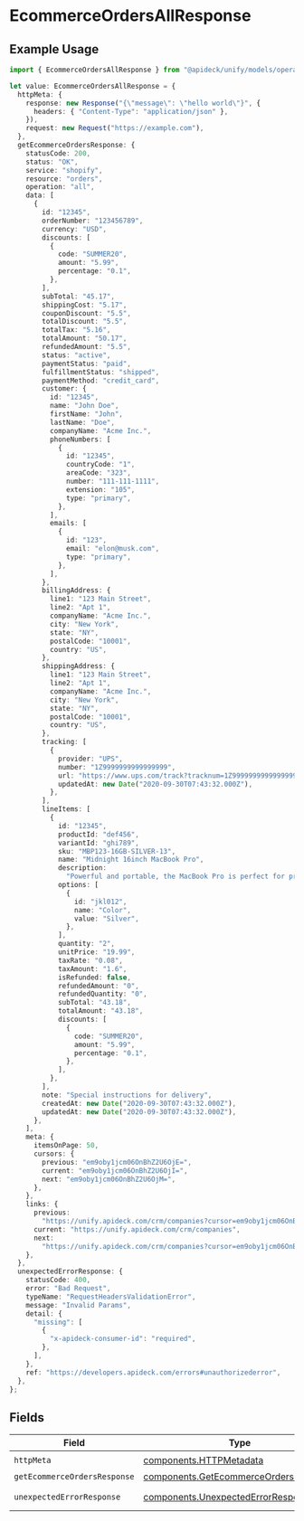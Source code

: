 # EcommerceOrdersAllResponse

## Example Usage

```typescript
import { EcommerceOrdersAllResponse } from "@apideck/unify/models/operations";

let value: EcommerceOrdersAllResponse = {
  httpMeta: {
    response: new Response("{\"message\": \"hello world\"}", {
      headers: { "Content-Type": "application/json" },
    }),
    request: new Request("https://example.com"),
  },
  getEcommerceOrdersResponse: {
    statusCode: 200,
    status: "OK",
    service: "shopify",
    resource: "orders",
    operation: "all",
    data: [
      {
        id: "12345",
        orderNumber: "123456789",
        currency: "USD",
        discounts: [
          {
            code: "SUMMER20",
            amount: "5.99",
            percentage: "0.1",
          },
        ],
        subTotal: "45.17",
        shippingCost: "5.17",
        couponDiscount: "5.5",
        totalDiscount: "5.5",
        totalTax: "5.16",
        totalAmount: "50.17",
        refundedAmount: "5.5",
        status: "active",
        paymentStatus: "paid",
        fulfillmentStatus: "shipped",
        paymentMethod: "credit_card",
        customer: {
          id: "12345",
          name: "John Doe",
          firstName: "John",
          lastName: "Doe",
          companyName: "Acme Inc.",
          phoneNumbers: [
            {
              id: "12345",
              countryCode: "1",
              areaCode: "323",
              number: "111-111-1111",
              extension: "105",
              type: "primary",
            },
          ],
          emails: [
            {
              id: "123",
              email: "elon@musk.com",
              type: "primary",
            },
          ],
        },
        billingAddress: {
          line1: "123 Main Street",
          line2: "Apt 1",
          companyName: "Acme Inc.",
          city: "New York",
          state: "NY",
          postalCode: "10001",
          country: "US",
        },
        shippingAddress: {
          line1: "123 Main Street",
          line2: "Apt 1",
          companyName: "Acme Inc.",
          city: "New York",
          state: "NY",
          postalCode: "10001",
          country: "US",
        },
        tracking: [
          {
            provider: "UPS",
            number: "1Z9999999999999999",
            url: "https://www.ups.com/track?tracknum=1Z9999999999999999",
            updatedAt: new Date("2020-09-30T07:43:32.000Z"),
          },
        ],
        lineItems: [
          {
            id: "12345",
            productId: "def456",
            variantId: "ghi789",
            sku: "MBP123-16GB-SILVER-13",
            name: "Midnight 16inch MacBook Pro",
            description:
              "Powerful and portable, the MacBook Pro is perfect for professionals and creatives.",
            options: [
              {
                id: "jkl012",
                name: "Color",
                value: "Silver",
              },
            ],
            quantity: "2",
            unitPrice: "19.99",
            taxRate: "0.08",
            taxAmount: "1.6",
            isRefunded: false,
            refundedAmount: "0",
            refundedQuantity: "0",
            subTotal: "43.18",
            totalAmount: "43.18",
            discounts: [
              {
                code: "SUMMER20",
                amount: "5.99",
                percentage: "0.1",
              },
            ],
          },
        ],
        note: "Special instructions for delivery",
        createdAt: new Date("2020-09-30T07:43:32.000Z"),
        updatedAt: new Date("2020-09-30T07:43:32.000Z"),
      },
    ],
    meta: {
      itemsOnPage: 50,
      cursors: {
        previous: "em9oby1jcm06OnBhZ2U6OjE=",
        current: "em9oby1jcm06OnBhZ2U6OjI=",
        next: "em9oby1jcm06OnBhZ2U6OjM=",
      },
    },
    links: {
      previous:
        "https://unify.apideck.com/crm/companies?cursor=em9oby1jcm06OnBhZ2U6OjE%3D",
      current: "https://unify.apideck.com/crm/companies",
      next:
        "https://unify.apideck.com/crm/companies?cursor=em9oby1jcm06OnBhZ2U6OjM",
    },
  },
  unexpectedErrorResponse: {
    statusCode: 400,
    error: "Bad Request",
    typeName: "RequestHeadersValidationError",
    message: "Invalid Params",
    detail: {
      "missing": [
        {
          "x-apideck-consumer-id": "required",
        },
      ],
    },
    ref: "https://developers.apideck.com/errors#unauthorizederror",
  },
};
```

## Fields

| Field                                                                                          | Type                                                                                           | Required                                                                                       | Description                                                                                    |
| ---------------------------------------------------------------------------------------------- | ---------------------------------------------------------------------------------------------- | ---------------------------------------------------------------------------------------------- | ---------------------------------------------------------------------------------------------- |
| `httpMeta`                                                                                     | [components.HTTPMetadata](../../models/components/httpmetadata.md)                             | :heavy_check_mark:                                                                             | N/A                                                                                            |
| `getEcommerceOrdersResponse`                                                                   | [components.GetEcommerceOrdersResponse](../../models/components/getecommerceordersresponse.md) | :heavy_minus_sign:                                                                             | Orders                                                                                         |
| `unexpectedErrorResponse`                                                                      | [components.UnexpectedErrorResponse](../../models/components/unexpectederrorresponse.md)       | :heavy_minus_sign:                                                                             | Unexpected error                                                                               |